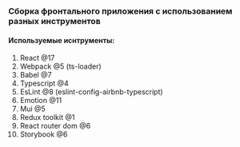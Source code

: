 ### Сборка фронтального приложения с использованием разных инструментов

#### Используемые иснтрументы:
1. React @17
2. Webpack @5 (ts-loader)
3. Babel @7
4. Typescript @4
5. EsLint @8 (eslint-config-airbnb-typescript)
6. Emotion @11
7. Mui @5
8. Redux toolkit @1
9. React router dom @6
10. Storybook @6

